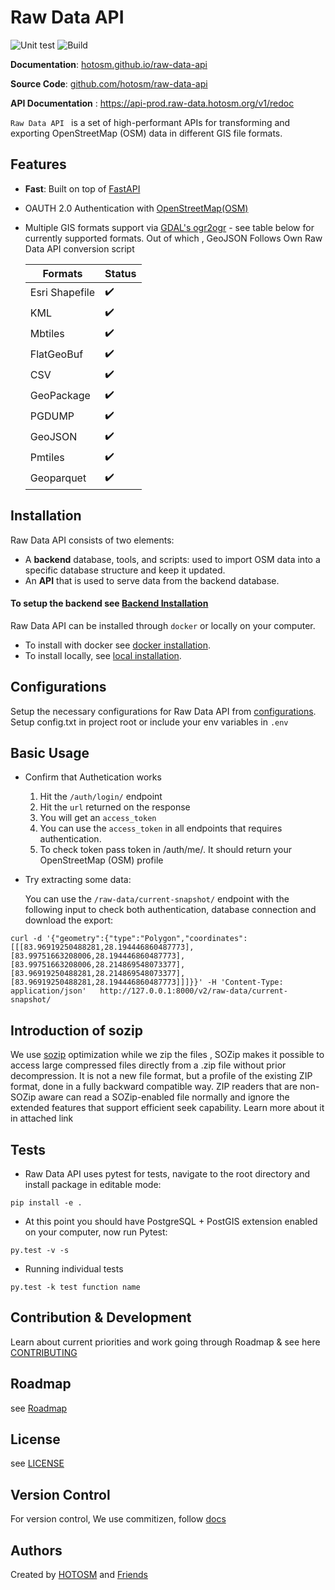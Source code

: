 # Raw Data API

![Unit test](https://github.com/hotosm/raw-data-api/actions/workflows/Unit-Test.yml/badge.svg)
![Build](https://github.com/hotosm/raw-data-api/actions/workflows/build.yml/badge.svg)

**Documentation**: [hotosm.github.io/raw-data-api](https://hotosm.github.io/raw-data-api/)

**Source Code**: [github.com/hotosm/raw-data-api](https://github.com/hotosm/raw-data-api)

**API Documentation** : https://api-prod.raw-data.hotosm.org/v1/redoc

`Raw Data API ` is a set of high-performant APIs for transforming and exporting OpenStreetMap (OSM) data in different GIS file formats.

## Features

- **Fast**: Built on top of [FastAPI](https://fastapi.tiangolo.com/)
- OAUTH 2.0 Authentication with [OpenStreetMap(OSM)](https://openstreetmap.org)
- Multiple GIS formats support via [GDAL's ogr2ogr](https://gdal.org/programs/ogr2ogr.html) - see table below for currently supported formats. Out of which , GeoJSON Follows Own Raw Data API conversion script

  | Formats        | Status             |
  | -------------- | ------------------ |
  | Esri Shapefile | :heavy_check_mark: |
  | KML            | :heavy_check_mark: |
  | Mbtiles        | :heavy_check_mark: |
  | FlatGeoBuf     | :heavy_check_mark: |
  | CSV            | :heavy_check_mark: |
  | GeoPackage     | :heavy_check_mark: |
  | PGDUMP         | :heavy_check_mark: |
  | GeoJSON        | :heavy_check_mark: |
  | Pmtiles        | :heavy_check_mark: |
  | Geoparquet     | :heavy_check_mark: |

## Installation

Raw Data API consists of two elements:

- A **backend** database, tools, and scripts: used to import OSM data into a specific database structure and keep it updated.
- An **API** that is used to serve data from the backend database.

#### To setup the backend see [Backend Installation](./backend/Readme.md)

Raw Data API can be installed through `docker` or locally on your computer.

- To install with docker see [docker installation](./docs/src/installation/docker.md).
- To install locally, see [local installation](./docs/src/installation/local.md).

## Configurations

Setup the necessary configurations for Raw Data API from [configurations](./docs/src/installation/configurations.md).
Setup config.txt in project root or include your env variables in ```.env```

## Basic Usage

- Confirm that Authetication works

  1. Hit the `/auth/login/` endpoint
  2. Hit the `url` returned on the response
  3. You will get an `access_token`
  4. You can use the `access_token` in all endpoints that requires authentication.
  5. To check token pass token in /auth/me/. It should return your OpenStreetMap (OSM) profile

- Try extracting some data:

  You can use the `/raw-data/current-snapshot/` endpoint with the following input to check both authentication, database connection and download the export:

```
curl -d '{"geometry":{"type":"Polygon","coordinates":[[[83.96919250488281,28.194446860487773],[83.99751663208006,28.194446860487773],   [83.99751663208006,28.214869548073377],[83.96919250488281,28.214869548073377],[83.96919250488281,28.194446860487773]]]}}' -H 'Content-Type: application/json'   http://127.0.0.1:8000/v2/raw-data/current-snapshot/
```

## Introduction of sozip

We use [sozip](https://github.com/sozip/sozip-spec) optimization while we zip the files , SOZip makes it possible to access large compressed files directly from a .zip file without prior decompression. It is not a new file format, but a profile of the existing ZIP format, done in a fully backward compatible way. ZIP readers that are non-SOZip aware can read a SOZip-enabled file normally and ignore the extended features that support efficient seek capability. Learn more about it in attached link 


## Tests

- Raw Data API uses pytest for tests, navigate to the root directory and install package in editable mode:

```
pip install -e .
```

- At this point you should have PostgreSQL + PostGIS extension enabled on your computer, now run Pytest:

```
py.test -v -s
```

- Running individual tests

```
py.test -k test function name
```

## Contribution & Development

Learn about current priorities and work going through Roadmap  & see here  [CONTRIBUTING](./docs/src/contributing.md)

## Roadmap
see [Roadmap](https://github.com/orgs/hotosm/projects/29)

## License

see [LICENSE](https://github.com/hotosm/raw-data-api/blob/develop/LICENSE)


## Version Control

For version control, We use commitizen, follow [docs](./docs/src/version_control.md) 

## Authors

Created by [HOTOSM](https://hotosm.org) and [Friends](https://github.com/hotosm/raw-data-api/graphs/contributors)


